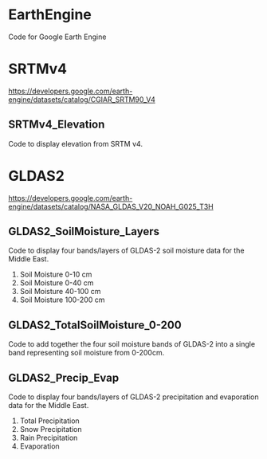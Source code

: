 # EarthEngine
Code for Google Earth Engine

# SRTMv4
https://developers.google.com/earth-engine/datasets/catalog/CGIAR_SRTM90_V4

SRTMv4_Elevation
----------------
Code to display elevation from SRTM v4.

# GLDAS2
https://developers.google.com/earth-engine/datasets/catalog/NASA_GLDAS_V20_NOAH_G025_T3H

GLDAS2_SoilMoisture_Layers
-------------------
Code to display four bands/layers of GLDAS-2 soil moisture data for the Middle East.
1. Soil Moisture 0-10 cm
2. Soil Moisture 0-40 cm
3. Soil Moisture 40-100 cm
4. Soil Moisture 100-200 cm

GLDAS2_TotalSoilMoisture_0-200
-------------------
Code to add together the four soil moisture bands of GLDAS-2 into a single band representing soil moisture from 0-200cm.


GLDAS2_Precip_Evap
-------------------
Code to display four bands/layers of GLDAS-2 precipitation and evaporation data for the Middle East.
1. Total Precipitation
2. Snow Precipitation
3. Rain Precipitation
4. Evaporation
